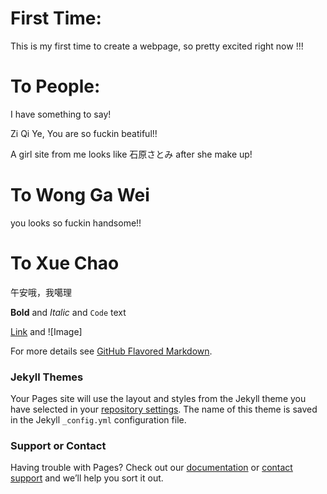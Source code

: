 
# First Time:

This is my first time to create a webpage, so pretty excited right now !!!

# To People:

I have something to say!

Zi Qi Ye, You are so fuckin beatiful!!

A girl site from me looks like 石原さとみ after she make up!

# To Wong Ga Wei

you looks so fuckin handsome!!

# To Xue Chao
午安哦，我噶理





**Bold** and _Italic_ and `Code` text

[Link](url) and ![Image]

For more details see [GitHub Flavored Markdown](https://guides.github.com/features/mastering-markdown/).

### Jekyll Themes

Your Pages site will use the layout and styles from the Jekyll theme you have selected in your [repository settings](https://github.com/sy960320/hello-world/settings). The name of this theme is saved in the Jekyll `_config.yml` configuration file.

### Support or Contact

Having trouble with Pages? Check out our [documentation](https://help.github.com/categories/github-pages-basics/) or [contact support](https://github.com/contact) and we’ll help you sort it out.
